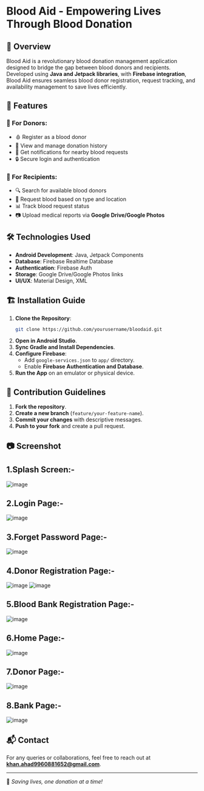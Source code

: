 # Blood Aid - Empowering Lives Through Blood Donation

## 📌 Overview
Blood Aid is a revolutionary blood donation management application designed to bridge the gap between blood donors and recipients. Developed using **Java and Jetpack libraries**, with **Firebase integration**, Blood Aid ensures seamless blood donor registration, request tracking, and availability management to save lives efficiently.

## 🚀 Features
### 🔹 For Donors:
- 🩸 Register as a blood donor
- 📅 View and manage donation history
- 🔔 Get notifications for nearby blood requests
- 🔒 Secure login and authentication

### 🔹 For Recipients:
- 🔍 Search for available blood donors
- 📌 Request blood based on type and location
- 📊 Track blood request status
- 📷 Upload medical reports via **Google Drive/Google Photos**

## 🛠️ Technologies Used
- **Android Development**: Java, Jetpack Components
- **Database**: Firebase Realtime Database
- **Authentication**: Firebase Auth
- **Storage**: Google Drive/Google Photos links
- **UI/UX**: Material Design, XML

## 🏗️ Installation Guide
1. **Clone the Repository**:
   ```bash
   git clone https://github.com/yourusername/bloodaid.git
   ```
2. **Open in Android Studio**.
3. **Sync Gradle and Install Dependencies**.
4. **Configure Firebase**:
   - Add `google-services.json` to `app/` directory.
   - Enable **Firebase Authentication and Database**.
5. **Run the App** on an emulator or physical device.

## 🤝 Contribution Guidelines
1. **Fork the repository**.
2. **Create a new branch** (`feature/your-feature-name`).
3. **Commit your changes** with descriptive messages.
4. **Push to your fork** and create a pull request.

## 📷 Screenshot
## 1.Splash Screen:-

![image](https://github.com/user-attachments/assets/4384b9cd-7f0a-47f2-8c61-4c7bec2d2668)

## 2.Login Page:-

![image](https://github.com/user-attachments/assets/025c8aa9-d1a8-43bb-94cc-93f9672163d5)

## 3.Forget Password Page:-

![image](https://github.com/user-attachments/assets/72d80c21-4f29-4c6a-901f-eb81e41576aa)

## 4.Donor Registration Page:-

![image](https://github.com/user-attachments/assets/b450bf23-d0f1-4d8a-b419-41bfb96fed02)
![image](https://github.com/user-attachments/assets/70db55ad-34f5-48b0-b938-108b113276ec)

## 5.Blood Bank Registration Page:-

![image](https://github.com/user-attachments/assets/249766bb-ab29-4e1e-bb8f-de888de786a1)

## 6.Home Page:-

![image](https://github.com/user-attachments/assets/4cccd65e-fd04-4bf1-a921-a2239288b4ed)

## 7.Donor Page:-

![image](https://github.com/user-attachments/assets/7b7ea8a2-3cc5-49aa-bc57-e27d1d21a189)

## 8.Bank Page:-

![image](https://github.com/user-attachments/assets/6c4e80fe-b49a-4458-9246-e56df0db0ce5)

## 📬 Contact
For any queries or collaborations, feel free to reach out at **khan.ahad9960881652@gmail.com**.

---
🌟 *Saving lives, one donation at a time!*

